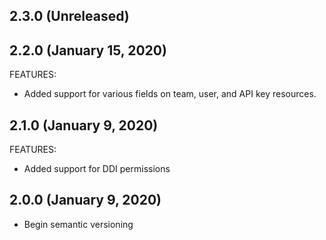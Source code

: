## 2.3.0 (Unreleased)

## 2.2.0 (January 15, 2020)
FEATURES:
* Added support for various fields on team, user, and API key resources.

## 2.1.0 (January 9, 2020)
FEATURES:
* Added support for DDI permissions

## 2.0.0 (January 9, 2020)

* Begin semantic versioning
